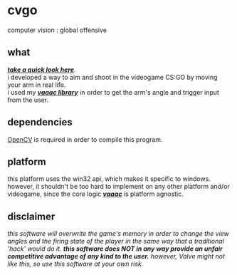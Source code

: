 # cvgo
 computer vision : global offensive

## what
[_**take a quick look here**_](https://youtu.be/YiGEf9hP55E).  
i developed a way to aim and shoot in the videogame CS:GO by moving your arm in real life.  
i used my [**_vaaac library_**](https://github.com/soybin/vaaac) in order to get the arm's angle and trigger input from the user.  

## dependencies
[OpenCV](https://opencv.org/) is required in order to compile this program.

## platform
this platform uses the win32 api, which makes it specific to windows. however, it shouldn't be too hard to implement on any other platform and/or videogame, since the core logic [__*vaaac*__](https://github.com/soybin/vaaac) is platform agnostic.

## disclaimer
_this software will overwrite the game's memory in order to change the view angles and the firing state of the player in the same way that a traditional 'hack' would do it. **this software does NOT in any way provide an unfair competitive advantage of any kind to the user.** however, Valve might not like this, so use this software at your own risk._

